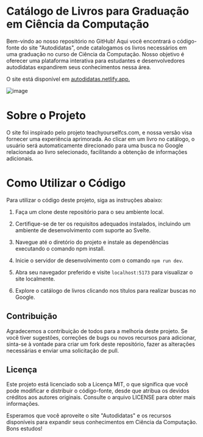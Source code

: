 # Catálogo de Livros para Graduação em Ciência da Computação
Bem-vindo ao nosso repositório no GitHub! Aqui você encontrará o código-fonte do site "Autodidatas", onde catalogamos os livros necessários em uma graduação no curso de Ciência da Computação. Nosso objetivo é oferecer uma plataforma interativa para estudantes e desenvolvedores autodidatas expandirem seus conhecimentos nessa área.

O site está disponível em [autodidatas.netlify.app.](https://autodidatas.netlify.app/)

![image](https://github.com/lucasnsaraujo/learn/assets/36781651/e130c333-7a23-44aa-b703-65eef2c41380)


# Sobre o Projeto
O site foi inspirado pelo projeto teachyourselfcs.com, e nossa versão visa fornecer uma experiência aprimorada. Ao clicar em um livro no catálogo, o usuário será automaticamente direcionado para uma busca no Google relacionada ao livro selecionado, facilitando a obtenção de informações adicionais.

# Como Utilizar o Código
Para utilizar o código deste projeto, siga as instruções abaixo:  

1. Faça um clone deste repositório para o seu ambiente local.  

2. Certifique-se de ter os requisitos adequados instalados, incluindo um ambiente de desenvolvimento com suporte ao Svelte.  

3. Navegue até o diretório do projeto e instale as dependências executando o comando npm install.  

4. Inicie o servidor de desenvolvimento com o comando `npm run dev`.  

5. Abra seu navegador preferido e visite `localhost:5173` para visualizar o site localmente.  

6. Explore o catálogo de livros clicando nos títulos para realizar buscas no Google.  

## Contribuição
Agradecemos a contribuição de todos para a melhoria deste projeto. Se você tiver sugestões, correções de bugs ou novos recursos para adicionar, sinta-se à vontade para criar um fork deste repositório, fazer as alterações necessárias e enviar uma solicitação de pull.

## Licença
Este projeto está licenciado sob a Licença MIT, o que significa que você pode modificar e distribuir o código-fonte, desde que atribua os devidos créditos aos autores originais. Consulte o arquivo LICENSE para obter mais informações.

Esperamos que você aproveite o site "Autodidatas" e os recursos disponíveis para expandir seus conhecimentos em Ciência da Computação. Bons estudos!

